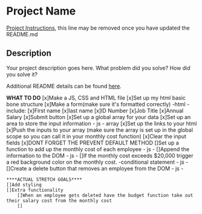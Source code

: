 # Project Name

[Project Instructions](./INSTRUCTIONS.md), this line may be removed once you have updated the README.md

## Description

Your project description goes here. What problem did you solve? How did you solve it?

Additional README details can be found [here](https://github.com/PrimeAcademy/readme-template/blob/master/README.md).


****WHAT TO DO****
    [x]Make a JS, CSS and HTML file
    [x]Set up my html basic bone structure
    [x]Make a form(make sure it's formatted correctly) -html - include:
        [x]First name
        [x]last name
        [x]ID Number
        [x]Job Title
        [x]Annual Salary
        [x]Submit button
    [x]Set up a global array for your data
    [x]Set up an area to store the input information - js - array
        [x]Set up the links to your html
        [x]Push the inputs to your array (make sure the array is set up in the global scope so you can call it in your monthly cost function)
        [x]Clear the input fields
        [x]DONT FORGET THE PREVENT DEFAULT METHOD
    []Set up a function to add up the monthly cost of each employee - js -
        []Append the information to the DOM - js -
        []If the monthly cost exceeds $20,000 trigger a red background color on the monthly cost. -conditional statement - js -
        []Create a delete button that removes an employee from the DOM - js -
   
    ****ACTUAL STRETCH GOALS****
    []Add styling
    []Extra functionality
        []When an employee gets deleted have the budget function take out their salary cost from the monthly cost
        []